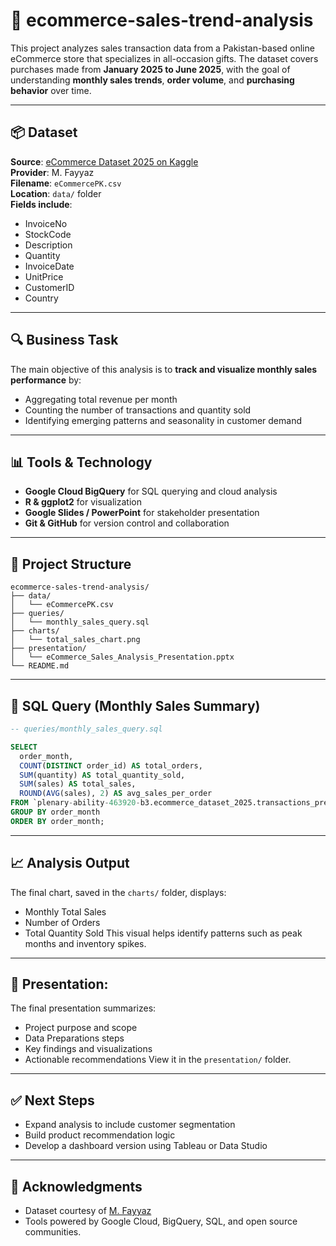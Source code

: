 # 🛒 ecommerce-sales-trend-analysis

This project analyzes sales transaction data from a Pakistan-based online eCommerce store that specializes in all-occasion gifts. The dataset covers purchases made from **January 2025 to June 2025**, with the goal of understanding **monthly sales trends**, **order volume**, and **purchasing behavior** over time.

---

## 📦 Dataset

**Source**: [eCommerce Dataset 2025 on Kaggle](https://www.kaggle.com/datasets/mfayyazgiki/ecommerce)  
**Provider**: M. Fayyaz  
**Filename**: `eCommercePK.csv`  
**Location**: `data/` folder  
**Fields include**:
- InvoiceNo
- StockCode
- Description
- Quantity
- InvoiceDate
- UnitPrice
- CustomerID
- Country

---

## 🔍 Business Task

The main objective of this analysis is to **track and visualize monthly sales performance** by:
- Aggregating total revenue per month
- Counting the number of transactions and quantity sold
- Identifying emerging patterns and seasonality in customer demand

---

## 📊 Tools & Technology

- **Google Cloud BigQuery** for SQL querying and cloud analysis
- **R & ggplot2** for visualization
- **Google Slides / PowerPoint** for stakeholder presentation
- **Git & GitHub** for version control and collaboration

---

## 📁 Project Structure

```plaintext
ecommerce-sales-trend-analysis/
├── data/                
│   └── eCommercePK.csv
├── queries/            
│   └── monthly_sales_query.sql
├── charts/              
│   └── total_sales_chart.png
├── presentation/        
│   └── eCommerce_Sales_Analysis_Presentation.pptx
└── README.md
```

---

## 🧮 SQL Query (Monthly Sales Summary)

```sql
-- queries/monthly_sales_query.sql

SELECT
  order_month,
  COUNT(DISTINCT order_id) AS total_orders,
  SUM(quantity) AS total_quantity_sold,
  SUM(sales) AS total_sales,
  ROUND(AVG(sales), 2) AS avg_sales_per_order
FROM `plenary-ability-463920-b3.ecommerce_dataset_2025.transactions_prepared`
GROUP BY order_month
ORDER BY order_month;
```

---

## 📈 Analysis Output
The final chart, saved in the `charts/` folder, displays:
- Monthly Total Sales
- Number of Orders
- Total Quantity Sold
This visual helps identify patterns such as peak months and inventory spikes.

---

## 🧾 Presentation:
The final presentation summarizes:
- Project purpose and scope
- Data Preparations steps
- Key findings and visualizations
- Actionable recommendations
View it in the `presentation/` folder.

---

## ✅ Next Steps
- Expand analysis to include customer segmentation
- Build product recommendation logic
- Develop a dashboard version using Tableau or Data Studio

---

## 🙌 Acknowledgments
- Dataset courtesy of [M. Fayyaz](https://www.kaggle.com/datasets/mfayyazgiki/ecommerce)
- Tools powered by Google Cloud, BigQuery, SQL, and open source communities.
